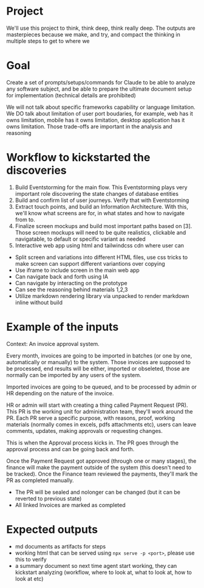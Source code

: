 # Project

We'll use this project to think, think deep, think really deep. The outputs are masterpieces because we make, and try, and compact the thinking in multiple steps to get to where we 

# Goal

Create a set of prompts/setups/commands for Claude to be able to analyze any software subject, and be able to prepare the ultimate document setup for implementation (technical details are prohibited)

We will not talk about specific frameworks capability or language limitation.
We DO talk about limitation of user port boudaries, for example, web has it owns limitation, mobile has it owns limitation, desktop application has it owns limitation. Those trade-offs are important in the analysis and reasoning

# Workflow to kickstarted the discoveries

1. Build Eventstorming for the main flow. This Eventstorming plays very important role discovering the state changes of database entities
2. Build and confirm list of user journeys. Verify that with Eventstorming
3. Extract touch points, and build an Information Architecture. With this, we'll know what screens are for, in what states and how to navigate from to.
4. Finalize screen mockups and build most important paths based on [3]. Those screen mockups will need to be quite realistics, clickable and navigatable, to default or specific variant as needed
5. Interactive web app using html and tailwindcss cdn where user can
- Split screen and variations into different HTML files, use css tricks to make screen can support different variantions over copying
- Use iframe to include screen in the main web app
- Can navigate back and forth using IA
- Can navigate by interacting on the prototype
- Can see the reasoning behind materials 1,2,3
- Utilize markdown rendering library via unpacked to render markdown inline without build

# Example of the inputs
Context:
An invoice approval system. 

Every month, invoices are going to be imported in batches (or one by one, automatically or manually) to the system. Those invoices are supposed to be processed, end results will be either, imported or obseleted, those are normally can be imported by any users of the system.

Imported invoices are going to be queued, and to be processed by admin or HR depending on the nature of the invoice. 

HR or admin will start with creating a thing called Payment Request (PR). This PR is the working unit for administration team, they'll work around the PR. Each PR serve a specific purpose, with reasons, proof, working materials (normally comes in excels, pdfs attachments etc), users can leave comments, updates, making approvals or requesting changes.



This is when the Approval process kicks in. The PR goes through the approval process and can be going back and forth.

Once the Payment Request got approved (through one or many stages), the finance will make the payment outside of the system (this doesn't need to be tracked). Once the Finance team reviewed the payments, they'll mark the PR as completed manually. 
- The PR will be sealed and nolonger can be changed (but it can be reverted to previous state)
- All linked Invoices are marked as completed

# Expected outputs

- md documents as artifacts for steps
- working html that can be served using `npx serve -p <port>`, please use this to verify
- a summary document so next time agent start working, they can kickstart analyzing (workflow, where to look at, what to look at, how to look at etc)